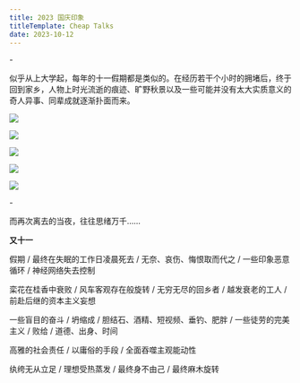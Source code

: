```yaml
---
title: 2023 国庆印象
titleTemplate: Cheap Talks
date: 2023-10-12
---
```


\-

似乎从上大学起，每年的十一假期都是类似的。在经历若干个小时的拥堵后，终于回到家乡，人物上时光流逝的痕迹、旷野秋景以及一些可能并没有太大实质意义的奇人异事、同辈成就逐渐扑面而来。

![](https://images.tkzt.cn/blog/231013_2_dogs.jpeg)

![](https://images.tkzt.cn/blog/231013_3_dogs.gif)

![](https://images.tkzt.cn/blog/231013_a_plane.jpeg)

![](https://images.tkzt.cn/blog/231013_prize_chicken.jpeg)

![](https://images.tkzt.cn/blog/231013_wilderness.jpeg)


\-

而再次离去的当夜，往往思绪万千……

**又十一**

假期 / 最终在失眠的工作日凌晨死去 / 无奈、哀伤、悔恨取而代之 / 一些印象恶意循环 / 神经网络失去控制

栾花在桂香中衰败 / 风车客观存在般旋转 / 无穷无尽的回乡者 / 越发衰老的工人 / 前赴后继的资本主义妄想

一些盲目的奋斗 / 坍缩成 / 胆结石、酒精、短视频、垂钓、肥胖 / 一些徒劳的完美主义 / 败给 / 道德、出身、时间

高雅的社会责任 / 以庸俗的手段 / 全面吞噬主观能动性

纨绔无从立足 / 理想受热蒸发 / 最终身不由己 / 最终麻木旋转




